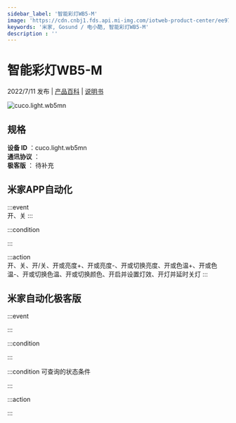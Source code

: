 ```yaml
---
sidebar_label: '智能彩灯WB5-M'
image: 'https://cdn.cnbj1.fds.api.mi-img.com/iotweb-product-center/ee979b062c020a6097caeba3402dedf1_1649488776671.png?GalaxyAccessKeyId=AKVGLQWBOVIRQ3XLEW&Expires=9223372036854775807&Signature=ta7KxKQ5uC7U8J7ZARshwjcGRJY='
keywords: '米家, Gosund / 电小酷, 智能彩灯WB5-M'
description : ''
---
```

# 智能彩灯WB5-M

2022/7/11 发布 | [产品百科](https://home.mi.com/webapp/content/baike/product/index.html?model=cuco.light.wb5mn/) | [说明书](https://home.mi.com/views/introduction.html?model=cuco.light.wb5mn&region=cn)

![cuco.light.wb5mn](https://cdn.cnbj1.fds.api.mi-img.com/iotweb-product-center/ee979b062c020a6097caeba3402dedf1_1649488776671.png?GalaxyAccessKeyId=AKVGLQWBOVIRQ3XLEW&Expires=9223372036854775807&Signature=ta7KxKQ5uC7U8J7ZARshwjcGRJY=)

## 规格  
> 
**设备 ID** ：cuco.light.wb5mn  
**通讯协议** ：  
**极客版**  ： 待补充 


## 米家APP自动化  

:::event  
开、关
:::

:::condition  

:::

:::action   
开、关、开/关、开或亮度+、开或亮度-、开或切换亮度、开或色温+、开或色温-、开或切换色温、开或切换颜色、开启并设置灯效、开灯并延时关灯
:::

## 米家自动化极客版  

:::event  

:::

:::condition  

:::

:::condition 可查询的状态条件  

:::

:::action  

:::

        
